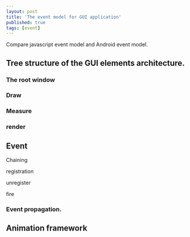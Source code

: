 ```yaml
---
layout: post
title: 'The event model for GUI application'
published: true
tags: [event]
---
```


Compare javascript event model and Android event model.

## Tree structure of the GUI elements architecture.

### The root window

### Draw

### Measure

### render

## Event

Chaining

registration

unregister

fire

### Event propagation.

## Animation framework
